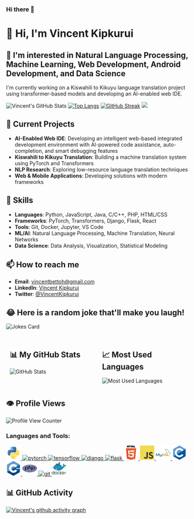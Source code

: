 ### Hi there 👋

# 👋 Hi, I'm Vincent Kipkurui
## 👀 I'm interested in Natural Language Processing, Machine Learning, Web Development, Android Development, and Data Science

I'm currently working on a Kiswahili to Kikuyu language translation project using transformer-based models and developing an AI-enabled web IDE.

![Vincent's GitHub Stats](https://github-readme-stats.vercel.app/api?username=OnpointSoftwares&show_icons=true&theme=radical)
[![Top Langs](https://github-readme-stats.vercel.app/api/top-langs/?username=OnpointSoftwares&layout=compact&theme=tokyonight)](https://github.com/OnpointSoftwares/github-readme-stats) 
[![GitHub Streak](https://github-readme-streak-stats.herokuapp.com/?user=OnpointSoftwares&theme=tokyonight)](https://git.io/streak-stats) 
![](https://komarev.com/ghpvc/?username=OnpointSoftwares&color=green&style=flat-square&label=PROFILE+VIEWS)

## 🔭 Current Projects
- **AI-Enabled Web IDE**: Developing an intelligent web-based integrated development environment with AI-powered code assistance, auto-completion, and smart debugging features
- **Kiswahili to Kikuyu Translation**: Building a machine translation system using PyTorch and Transformers
- **NLP Research**: Exploring low-resource language translation techniques
- **Web & Mobile Applications**: Developing solutions with modern frameworks

## 🌱 Skills
- **Languages**: Python, JavaScript, Java, C/C++, PHP, HTML/CSS
- **Frameworks**: PyTorch, Transformers, Django, Flask, React
- **Tools**: Git, Docker, Jupyter, VS Code
- **ML/AI**: Natural Language Processing, Machine Translation, Neural Networks
- **Data Science**: Data Analysis, Visualization, Statistical Modeling

## 📫 How to reach me
- **Email**: vincentbettoh@gmail.com
- **LinkedIn**: [Vincent Kipkurui](https://www.linkedin.com/in/vincent-kipkurui-07baa2267)
- **Twitter**: [@VincentKipkurui](https://twitter.com/VincentKipkurui)

## 😂 Here is a random joke that'll make you laugh!
![Jokes Card](https://readme-jokes.vercel.app/api)

<div style="display: flex;">
  <div style="flex: 50%; padding: 10px;">
    <h2>📊 My GitHub Stats</h2>
    <img src="https://github-readme-stats.vercel.app/api?username=OnpointSoftwares&show_icons=true" alt="GitHub Stats" />
  </div>

  <div style="flex: 50%; padding: 10px;">
    <h2>📈 Most Used Languages</h2>
    <img src="https://github-readme-stats.vercel.app/api/top-langs/?username=OnpointSoftwares&theme=blue-green" alt="Most Used Languages" />
  </div>
</div>

## 👁️ Profile Views
![Profile View Counter](https://komarev.com/ghpvc/?username=OnpointSoftwares)

<h3 align="left">Languages and Tools:</h3>
<p align="left">
<a href="https://www.python.org" target="_blank" rel="noreferrer"> <img src="https://raw.githubusercontent.com/devicons/devicon/master/icons/python/python-original.svg" alt="python" width="40" height="40"/> </a>
<a href="https://pytorch.org/" target="_blank" rel="noreferrer"> <img src="https://www.vectorlogo.zone/logos/pytorch/pytorch-icon.svg" alt="pytorch" width="40" height="40"/> </a>
<a href="https://www.tensorflow.org" target="_blank" rel="noreferrer"> <img src="https://www.vectorlogo.zone/logos/tensorflow/tensorflow-icon.svg" alt="tensorflow" width="40" height="40"/> </a>
<a href="https://www.djangoproject.com/" target="_blank" rel="noreferrer"> <img src="https://cdn.worldvectorlogo.com/logos/django.svg" alt="django" width="40" height="40"/> </a>
<a href="https://flask.palletsprojects.com/" target="_blank" rel="noreferrer"> <img src="https://www.vectorlogo.zone/logos/pocoo_flask/pocoo_flask-icon.svg" alt="flask" width="40" height="40"/> </a>
<a href="https://www.w3.org/html/" target="_blank" rel="noreferrer"> <img src="https://raw.githubusercontent.com/devicons/devicon/master/icons/html5/html5-original-wordmark.svg" alt="html5" width="40" height="40"/> </a>
<a href="https://developer.mozilla.org/en-US/docs/Web/JavaScript" target="_blank" rel="noreferrer"> <img src="https://raw.githubusercontent.com/devicons/devicon/master/icons/javascript/javascript-original.svg" alt="javascript" width="40" height="40"/> </a>
<a href="https://www.mysql.com/" target="_blank" rel="noreferrer"> <img src="https://raw.githubusercontent.com/devicons/devicon/master/icons/mysql/mysql-original-wordmark.svg" alt="mysql" width="40" height="40"/> </a>
<a href="https://www.cprogramming.com/" target="_blank" rel="noreferrer"> <img src="https://raw.githubusercontent.com/devicons/devicon/master/icons/c/c-original.svg" alt="c" width="40" height="40"/> </a>
<a href="https://www.w3schools.com/cpp/" target="_blank" rel="noreferrer"> <img src="https://raw.githubusercontent.com/devicons/devicon/master/icons/cplusplus/cplusplus-original.svg" alt="cplusplus" width="40" height="40"/> </a>
<a href="https://www.php.net" target="_blank" rel="noreferrer"> <img src="https://raw.githubusercontent.com/devicons/devicon/master/icons/php/php-original.svg" alt="php" width="40" height="40"/> </a>
<a href="https://git-scm.com/" target="_blank" rel="noreferrer"> <img src="https://www.vectorlogo.zone/logos/git-scm/git-scm-icon.svg" alt="git" width="40" height="40"/> </a>
<a href="https://www.docker.com/" target="_blank" rel="noreferrer"> <img src="https://raw.githubusercontent.com/devicons/devicon/master/icons/docker/docker-original-wordmark.svg" alt="docker" width="40" height="40"/> </a>
</p>

## 📊 GitHub Activity
[![Vincent's github activity graph](https://github-readme-activity-graph.vercel.app/graph?username=OnpointSoftwares&theme=react-dark)](https://github.com/OnpointSoftwares/github-readme-activity-graph)